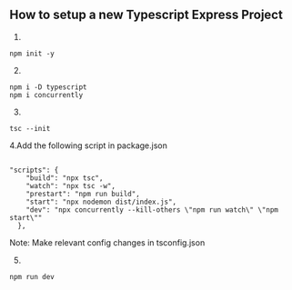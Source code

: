 ## How to setup a new Typescript Express Project

1.

```
npm init -y
```

2.

```
npm i -D typescript
npm i concurrently
```

3.

```
tsc --init
```

4.Add the following script in package.json

```

"scripts": {
    "build": "npx tsc",
    "watch": "npx tsc -w",
    "prestart": "npm run build",
    "start": "npx nodemon dist/index.js",
    "dev": "npx concurrently --kill-others \"npm run watch\" \"npm start\""
  },
```

Note: Make relevant config changes in tsconfig.json

5.

```
npm run dev
```
